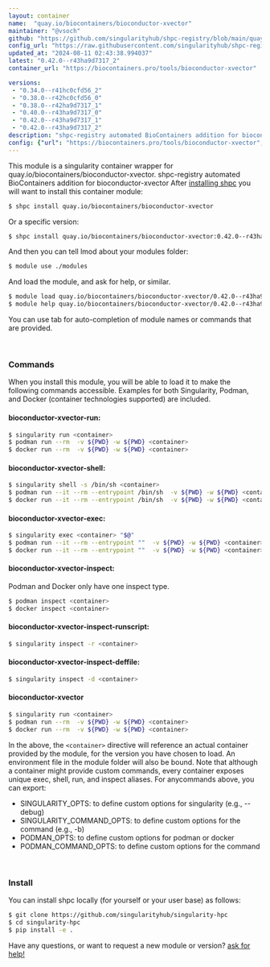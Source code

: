 ```yaml
---
layout: container
name:  "quay.io/biocontainers/bioconductor-xvector"
maintainer: "@vsoch"
github: "https://github.com/singularityhub/shpc-registry/blob/main/quay.io/biocontainers/bioconductor-xvector/container.yaml"
config_url: "https://raw.githubusercontent.com/singularityhub/shpc-registry/main/quay.io/biocontainers/bioconductor-xvector/container.yaml"
updated_at: "2024-08-11 02:43:38.994037"
latest: "0.42.0--r43ha9d7317_2"
container_url: "https://biocontainers.pro/tools/bioconductor-xvector"

versions:
 - "0.34.0--r41hc0cfd56_2"
 - "0.38.0--r42hc0cfd56_0"
 - "0.38.0--r42ha9d7317_1"
 - "0.40.0--r43ha9d7317_0"
 - "0.42.0--r43ha9d7317_1"
 - "0.42.0--r43ha9d7317_2"
description: "shpc-registry automated BioContainers addition for bioconductor-xvector"
config: {"url": "https://biocontainers.pro/tools/bioconductor-xvector", "maintainer": "@vsoch", "description": "shpc-registry automated BioContainers addition for bioconductor-xvector", "latest": {"0.42.0--r43ha9d7317_2": "sha256:a9058107aea84d4123f4d2a62fb048a5311c180c7bd124f2e3d64b51a04b7720"}, "tags": {"0.34.0--r41hc0cfd56_2": "sha256:0d5fa322944c3a1c44b9c19cb5c5f817666a438f3abc6c1c6d99671ec26ae39c", "0.38.0--r42hc0cfd56_0": "sha256:72131b05741c1ec091bc34e0d6d709f7315ae09b5c674b597d492cfa89ed3623", "0.38.0--r42ha9d7317_1": "sha256:ec58e9a9766ad375e50cd29687ff49c7adac9bf23e5cdd623c8366b24fb04fdc", "0.40.0--r43ha9d7317_0": "sha256:af59873c0d7855e6372204ee64ee4d7f84d1898370af12dccff6d6eb042b23b9", "0.42.0--r43ha9d7317_1": "sha256:2f2b174d32e09f30522c18c7a56271f1abc4621b5c052e7e0570ffc4c1057bac", "0.42.0--r43ha9d7317_2": "sha256:a9058107aea84d4123f4d2a62fb048a5311c180c7bd124f2e3d64b51a04b7720"}, "docker": "quay.io/biocontainers/bioconductor-xvector"}
---
```


This module is a singularity container wrapper for quay.io/biocontainers/bioconductor-xvector.
shpc-registry automated BioContainers addition for bioconductor-xvector
After [installing shpc](#install) you will want to install this container module:


```bash
$ shpc install quay.io/biocontainers/bioconductor-xvector
```

Or a specific version:

```bash
$ shpc install quay.io/biocontainers/bioconductor-xvector:0.42.0--r43ha9d7317_2
```

And then you can tell lmod about your modules folder:

```bash
$ module use ./modules
```

And load the module, and ask for help, or similar.

```bash
$ module load quay.io/biocontainers/bioconductor-xvector/0.42.0--r43ha9d7317_2
$ module help quay.io/biocontainers/bioconductor-xvector/0.42.0--r43ha9d7317_2
```

You can use tab for auto-completion of module names or commands that are provided.

<br>

### Commands

When you install this module, you will be able to load it to make the following commands accessible.
Examples for both Singularity, Podman, and Docker (container technologies supported) are included.

#### bioconductor-xvector-run:

```bash
$ singularity run <container>
$ podman run --rm  -v ${PWD} -w ${PWD} <container>
$ docker run --rm  -v ${PWD} -w ${PWD} <container>
```

#### bioconductor-xvector-shell:

```bash
$ singularity shell -s /bin/sh <container>
$ podman run --it --rm --entrypoint /bin/sh  -v ${PWD} -w ${PWD} <container>
$ docker run --it --rm --entrypoint /bin/sh  -v ${PWD} -w ${PWD} <container>
```

#### bioconductor-xvector-exec:

```bash
$ singularity exec <container> "$@"
$ podman run --it --rm --entrypoint ""  -v ${PWD} -w ${PWD} <container> "$@"
$ docker run --it --rm --entrypoint ""  -v ${PWD} -w ${PWD} <container> "$@"
```

#### bioconductor-xvector-inspect:

Podman and Docker only have one inspect type.

```bash
$ podman inspect <container>
$ docker inspect <container>
```

#### bioconductor-xvector-inspect-runscript:

```bash
$ singularity inspect -r <container>
```

#### bioconductor-xvector-inspect-deffile:

```bash
$ singularity inspect -d <container>
```



#### bioconductor-xvector

```bash
$ singularity run <container>
$ podman run --rm  -v ${PWD} -w ${PWD} <container>
$ docker run --rm  -v ${PWD} -w ${PWD} <container>
```


In the above, the `<container>` directive will reference an actual container provided
by the module, for the version you have chosen to load. An environment file in the
module folder will also be bound. Note that although a container
might provide custom commands, every container exposes unique exec, shell, run, and
inspect aliases. For anycommands above, you can export:

 - SINGULARITY_OPTS: to define custom options for singularity (e.g., --debug)
 - SINGULARITY_COMMAND_OPTS: to define custom options for the command (e.g., -b)
 - PODMAN_OPTS: to define custom options for podman or docker
 - PODMAN_COMMAND_OPTS: to define custom options for the command

<br>

### Install

You can install shpc locally (for yourself or your user base) as follows:

```bash
$ git clone https://github.com/singularityhub/singularity-hpc
$ cd singularity-hpc
$ pip install -e .
```

Have any questions, or want to request a new module or version? [ask for help!](https://github.com/singularityhub/singularity-hpc/issues)